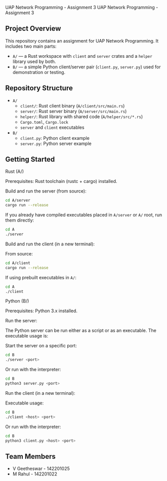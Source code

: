 UAP Network Programming - Assignment 3
UAP Network Programming - Assignment 3

Project Overview
----------------
This repository contains an assignment for UAP Network Programming. It includes two main parts:

- `A/` — a Rust workspace with `client` and `server` crates and a `helper` library used by both.
- `B/` — a simple Python client/server pair (`client.py`, `server.py`) used for demonstration or testing.

Repository Structure
--------------------

- `A/`
	- `client/`: Rust client binary (`A/client/src/main.rs`)
	- `server/`: Rust server binary (`A/server/src/main.rs`)
	- `helper/`: Rust library with shared code (`A/helper/src/*.rs`)
	- `Cargo.toml`, `Cargo.lock`
	- `server` and `client` executables
- `B/`
	- `client.py`: Python client example
	- `server.py`: Python server example

Getting Started
---------------

Rust (A/)

Prerequisites: Rust toolchain (rustc + cargo) installed.

Build and run the server (from source):

```bash
cd A/server
cargo run --release
```

If you already have compiled executables placed in `A/server` or `A/` root, run them directly:

```bash
cd A
./server
```

Build and run the client (in a new terminal):

From source:

```bash
cd A/client
cargo run --release
```

If using prebuilt executables in `A/`:

```bash
cd A
./client
```

Python (B/)

Prerequisites: Python 3.x installed.

Run the server:

The Python server can be run either as a script or as an executable. The executable usage is:

Start the server on a specific port:

```bash
cd B
./server <port>
```

Or run with the interpreter:

```bash
cd B
python3 server.py <port>
```

Run the client (in a new terminal):

Executable usage:

```bash
cd B
./client <host> <port>
```

Or run with the interpreter:

```bash
cd B
python3 client.py <host> <port>
```

Team Members
------------

- V Geetheswar - 142201025
- M Rahul - 142201022
